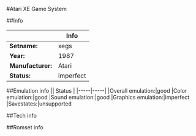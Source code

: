 #Atari XE Game System

##Info

||Info|
|-----|-----|
|**Setname:**|xegs
|**Year:**|1987
|**Manufacturer:**|Atari
|**Status:**|imperfect

##Emulation info
|| Status |
|-----|-----|
|Overall emulation:|good
|Color emulation:|good
|Sound emulation:|good
|Graphics emulation:|imperfect
|Savestates:|unsupported

##Tech info

##Romset info

<!--- START OF EDITED COMMENT DO NOT TOUCH TEXT ABOVE-->
